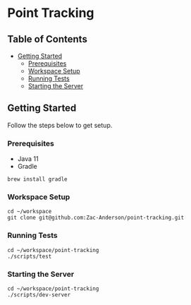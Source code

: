 # Point Tracking #

## Table of Contents ##
- [Getting Started](#getting-started)
    - [Prerequisites](#prerequisites)
    - [Workspace Setup](#workspace-setup)
    - [Running Tests](#running-tests)
    - [Starting the Server](#starting-the-server)

## Getting Started ##
Follow the steps below to get setup.

### Prerequisites ###
- Java 11
- Gradle

```
brew install gradle
```

### Workspace Setup ###
```
cd ~/workspace
git clone git@github.com:Zac-Anderson/point-tracking.git
```

### Running Tests ###
```
cd ~/workspace/point-tracking
./scripts/test
```

### Starting the Server ###
```
cd ~/workspace/point-tracking
./scripts/dev-server
```
